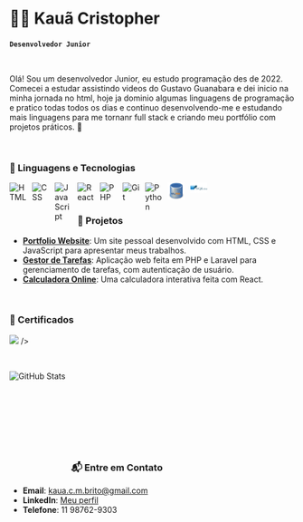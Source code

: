 # 👨‍💻 Kauã Cristopher

**`Desenvolvedor Junior`**

<br>

Olá! Sou um desenvolvedor Junior, eu estudo programação des de 2022. Comecei a estudar assistindo videos do Gustavo Guanabara e dei inicio na minha jornada no html, hoje ja dominio algumas linguagens de programação e pratico todas todos os dias e continuo desenvolvendo-me e estudando mais linguagens para me tornanr full stack e criando meu portfólio com projetos práticos. 🚀  

<br>

### 🤖 Linguagens e Tecnologias

<img 
    align="left" 
    alt="HTML"
    title="HTML" 
    width="30px" 
    style="padding-right: 10px;" 
    src="https://cdn.jsdelivr.net/gh/devicons/devicon@latest/icons/html5/html5-original.svg" 
/>
<img 
    align="left" 
    alt="CSS" 
    title="CSS"
    width="30px" 
    style="padding-right: 10px;" 
    src="https://cdn.jsdelivr.net/gh/devicons/devicon@latest/icons/css3/css3-original.svg" 
/>
<img 
    align="left" 
    alt="JavaScript" 
    title="JavaScript"
    width="30px" 
    style="padding-right: 10px;" 
    src="https://cdn.jsdelivr.net/gh/devicons/devicon@latest/icons/javascript/javascript-original.svg" 
/>

<img 
    align="left" 
    alt="React"
    title="React" 
    width="30px" 
    style="padding-right: 10px;" 
    src="https://cdn.jsdelivr.net/gh/devicons/devicon@latest/icons/react/react-original.svg" 
/>
 
<img 
    align="left" 
    alt="PHP" 
    title="PHP"
    width="30px" 
    style="padding-right: 10px;" 
    src="https://cdn.jsdelivr.net/gh/devicons/devicon@latest/icons/php/php-original.svg" 
/>

<img 
    align="left" 
    alt="Git" 
    title="Git"
    width="30px" 
    style="padding-right: 10px;" 
    src="https://cdn.jsdelivr.net/gh/devicons/devicon@latest/icons/git/git-original.svg" 
/>
<img 
    align="left" 
    alt="Python" 
    title="Python"
    width="30px" 
    style="padding-right: 10px;" 
    src="https://cdn.jsdelivr.net/gh/devicons/devicon@latest/icons/python/python-original.svg" 
/>

<img 
    align="left" 
    alt="MY SQL" 
    title="MY SQL"
    width="30px" 
    style="padding-right: 10px;" 
    src="sql-server-icon-png-11359.png"
/>
<img 
    align="left" 
    alt="SQLite3" 
    title="SQLite3"
    width="30px" 
    style="padding-right: 10px;" 
    src="1024x600-sqlite-282687.png"
/>

<br>
<br>

### 🚀 Projetos  

- **[Portfolio Website](#)**: Um site pessoal desenvolvido com HTML, CSS e JavaScript para apresentar meus trabalhos.  
- **[Gestor de Tarefas](#)**: Aplicação web feita em PHP e Laravel para gerenciamento de tarefas, com autenticação de usuário.  
- **[Calculadora Online](#)**: Uma calculadora interativa feita com React.  

<br>

### 📜 Certificados  

<img
src="https://1drv.ms/f/c/bc358d5a14e5a858/Eh2nRVsr84pKiyY0FRMaa5ABIoD5e_KSpjuB1eBBDZeHsg?e=dJrJAa">
/>

<br>

<img 
    align="left" 
    alt="GitHub Stats" 
    height="200" 
    style="padding-right: 10px;" 
    src="https://github-readme-stats.vercel.app/api?username=KauaCristopher&show_icons=true&theme=radical&include_all_commits=true&locale=pt-br" 
/>

<br>
<br>
<br>
<br>
<br>
<br>
<br>
<br>


### 📬 Entre em Contato  
- **Email**: [kaua.c.m.brito@gmail.com](mailto:kaua.c.m.brito@gmail.com)
- **LinkedIn**: [Meu perfil](www.linkedin.com/in/kauã-cristopher-24)
- **Telefone**: 11 98762-9303  

